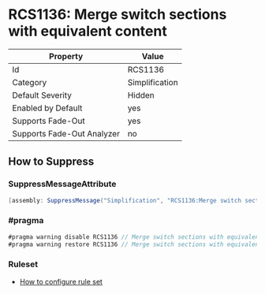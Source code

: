 # RCS1136: Merge switch sections with equivalent content

Property | Value
--- | ---
Id|RCS1136
Category|Simplification
Default Severity|Hidden
Enabled by Default|yes
Supports Fade\-Out|yes
Supports Fade\-Out Analyzer|no

## How to Suppress

### SuppressMessageAttribute

```csharp
[assembly: SuppressMessage("Simplification", "RCS1136:Merge switch sections with equivalent content.", Justification = "<Pending>")]
```

### \#pragma

```csharp
#pragma warning disable RCS1136 // Merge switch sections with equivalent content.
#pragma warning restore RCS1136 // Merge switch sections with equivalent content.
```

### Ruleset

* [How to configure rule set](../HowToConfigureAnalyzers.md)
